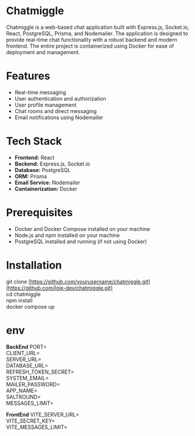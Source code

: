 # Chatmiggle

Chatmiggle is a web-based chat application built with Express.js, Socket.io, React, PostgreSQL, Prisma, and Nodemailer.
The application is designed to provide real-time chat functionality with a robust backend and modern frontend.
The entire project is containerized using Docker for ease of deployment and management.

# Features

- Real-time messaging
- User authentication and authorization
- User profile management
- Chat rooms and direct messaging
- Email notifications using Nodemailer

# Tech Stack

- **Frontend:** React
- **Backend:** Express.js, Socket.io
- **Database:** PostgreSQL
- **ORM:** Prisma
- **Email Service:** Nodemailer
- **Containerization:** Docker

# Prerequisites

- Docker and Docker Compose installed on your machine
- Node.js and npm installed on your machine
- PostgreSQL installed and running (if not using Docker)

# Installation

git clone [https://github.com/yourusername/chatmiggle.git](https://github.com/Igie-dev/chatmiggle.git)  
cd chatmiggle  
npm install  
docker compose up

# env

**BackEnd**
PORT=  
CLIENT_URL=  
SERVER_URL=  
DATABASE_URL=  
REFRESH_TOKEN_SECRET=  
SYSTEM_EMAIL=  
MAILER_PASSWORD=  
APP_NAME=  
SALTROUND=  
MESSAGES_LIMIT=

**FrontEnd**
VITE_SERVER_URL=  
VITE_SECRET_KEY=  
VITE_MESSAGES_LIMIT=
